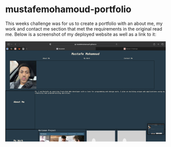 # mustafemohamoud-portfolio
This weeks challenge was for us to create a portfolio with an about me, my work and contact me section that met the requirements in the original read me. Below is a screenshot of my deployed website as well as a link to it:

![Screenshot of deployed website](assets/images/screenshot%20of%20deployed%20website.png)
<a href= "https://mustafemohamoud1.github.io/mustafemohamoud-portfolio/">

